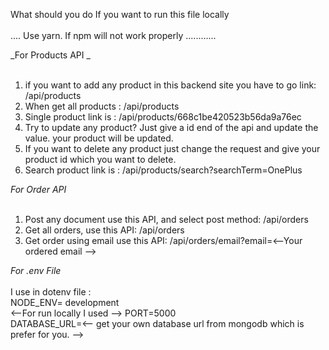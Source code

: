 What should you do If you want to run this file locally</br>
</br>
.... Use yarn. If npm will not work properly ............</br>

_For Products API _</br>
</br>
1. if you want to add any product in this backend site you have to go link: /api/products</br>
2. When get all products : /api/products</br>
3. Single product link is : /api/products/668c1be420523b56da9a76ec</br>
4. Try to update any product? Just give a id end of the api and update the value. your product will be updated.</br>
5. If you want to delete any product just change the request and give your product id which
   you want to delete.</br>
6. Search product link is : /api/products/search?searchTerm=OnePlus</br>

_For Order API_</br>
</br>
1. Post any document use this API, and select post method: /api/orders</br>
2. Get all orders, use this API: /api/orders</br>
3. Get order using email use this API: /api/orders/email?email=<--Your ordered email --></br>


_For .env File_</br>
</br>
I use in dotenv file :</br>
NODE_ENV= development</br>
<--For run locally I used --> PORT=5000</br>
DATABASE_URL=<-- get your own database url from mongodb which is prefer for you. --></br>